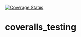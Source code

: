 [![Coverage Status](https://coveralls.io/repos/github/xingxc/coveralls-testing/badge.svg?branch=main)](https://coveralls.io/github/xingxc/coveralls-testing?branch=main)

# coveralls_testing
